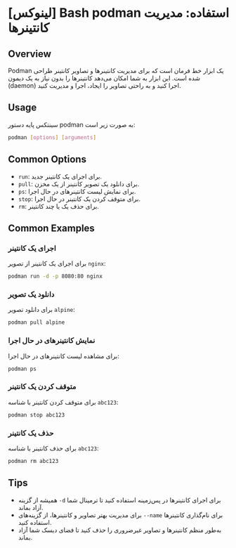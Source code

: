 # [لینوکس] Bash podman استفاده: مدیریت کانتینرها

## Overview
Podman یک ابزار خط فرمان است که برای مدیریت کانتینرها و تصاویر کانتینر طراحی شده است. این ابزار به شما امکان می‌دهد کانتینرها را بدون نیاز به یک دیمون (daemon) اجرا کنید و به راحتی تصاویر را ایجاد، اجرا و مدیریت کنید.

## Usage
سینتکس پایه دستور podman به صورت زیر است:

```bash
podman [options] [arguments]
```

## Common Options
- `run`: برای اجرای یک کانتینر جدید.
- `pull`: برای دانلود یک تصویر کانتینر از یک مخزن.
- `ps`: برای نمایش لیست کانتینرهای در حال اجرا.
- `stop`: برای متوقف کردن یک کانتینر در حال اجرا.
- `rm`: برای حذف یک یا چند کانتینر.

## Common Examples
### اجرای یک کانتینر
برای اجرای یک کانتینر از تصویر `nginx`:

```bash
podman run -d -p 8080:80 nginx
```

### دانلود یک تصویر
برای دانلود تصویر `alpine`:

```bash
podman pull alpine
```

### نمایش کانتینرهای در حال اجرا
برای مشاهده لیست کانتینرهای در حال اجرا:

```bash
podman ps
```

### متوقف کردن یک کانتینر
برای متوقف کردن کانتینر با شناسه `abc123`:

```bash
podman stop abc123
```

### حذف یک کانتینر
برای حذف کانتینر با شناسه `abc123`:

```bash
podman rm abc123
```

## Tips
- همیشه از گزینه `-d` برای اجرای کانتینرها در پس‌زمینه استفاده کنید تا ترمینال شما آزاد بماند.
- برای مدیریت بهتر تصاویر و کانتینرها، از گزینه‌های `--name` برای نام‌گذاری کانتینرها استفاده کنید.
- به‌طور منظم کانتینرها و تصاویر غیرضروری را حذف کنید تا فضای دیسک شما آزاد بماند.